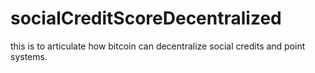 # socialCreditScoreDecentralized
this is to articulate how bitcoin can decentralize social credits and point systems.
